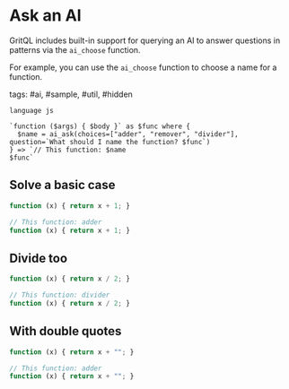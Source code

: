 # Ask an AI

GritQL includes built-in support for querying an AI to answer questions in patterns via the `ai_choose` function.

For example, you can use the `ai_choose` function to choose a name for a function.

tags: #ai, #sample, #util, #hidden

```grit
language js

`function ($args) { $body }` as $func where {
  $name = ai_ask(choices=["adder", "remover", "divider"], question=`What should I name the function? $func`)
} => `// This function: $name
$func`

```

## Solve a basic case

```js
function (x) { return x + 1; }
```

```ts
// This function: adder
function (x) { return x + 1; }
```

## Divide too

```js
function (x) { return x / 2; }
```

```ts
// This function: divider
function (x) { return x / 2; }
```

## With double quotes

```js
function (x) { return x + ""; }
```

```ts
// This function: adder
function (x) { return x + ""; }
```
